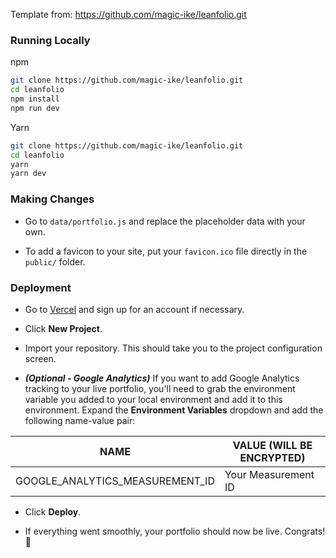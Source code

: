 Template from: https://github.com/magic-ike/leanfolio.git

### Running Locally

npm

```bash
git clone https://github.com/magic-ike/leanfolio.git
cd leanfolio
npm install
npm run dev
```

Yarn

```bash
git clone https://github.com/magic-ike/leanfolio.git
cd leanfolio
yarn
yarn dev
```

### Making Changes

- Go to `data/portfolio.js` and replace the placeholder data with your own.

- To add a favicon to your site, put your `favicon.ico` file directly in the `public/` folder.

### Deployment

- Go to [Vercel](https://vercel.com/dashboard) and sign up for an account if necessary.

- Click **New Project**.

- Import your repository. This should take you to the project configuration screen.

- **_(Optional - Google Analytics)_** If you want to add Google Analytics tracking to your live portfolio, you'll need to grab the environment variable you added to your local environment and add it to this environment. Expand the **Environment Variables** dropdown and add the following name-value pair:

| NAME                            | VALUE (WILL BE ENCRYPTED) |
| ------------------------------- | ------------------------- |
| GOOGLE_ANALYTICS_MEASUREMENT_ID | Your Measurement ID       |

- Click **Deploy**.

- If everything went smoothly, your portfolio should now be live. Congrats! 🎉

